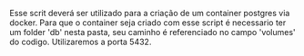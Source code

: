 Esse scrit deverá ser utilizado para a criação de um container postgres via docker.
 Para que o container seja criado com esse script é necessario ter um folder 'db' nesta pasta, seu caminho
 é referenciado no campo 'volumes' do codigo.
Utilizaremos a porta 5432.